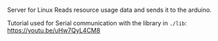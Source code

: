 Server for Linux
Reads resource usage data and sends it to the arduino.  

Tutorial used for Serial communication with the library in `./lib`: https://youtu.be/uHw7QyL4CM8  